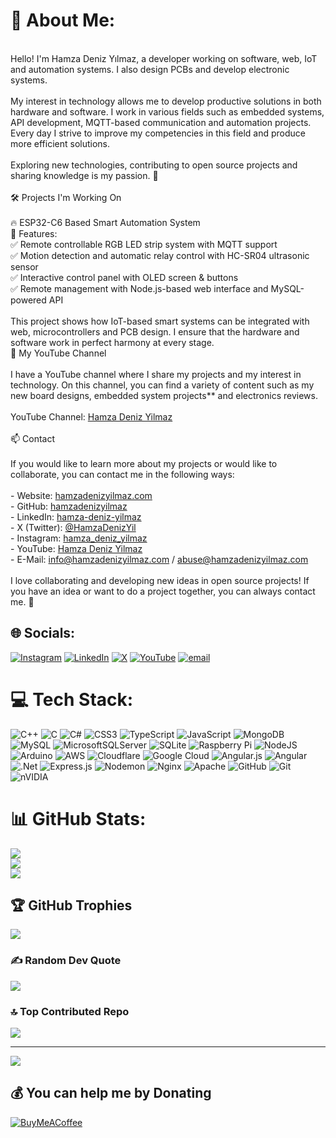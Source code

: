 # 💫 About Me:
<br>Hello! I'm Hamza Deniz Yılmaz, a developer working on software, web, IoT and automation systems. I also design PCBs and develop electronic systems.  <br><br>My interest in technology allows me to develop productive solutions in both hardware and software. I work in various fields such as embedded systems, API development, MQTT-based communication and automation projects. Every day I strive to improve my competencies in this field and produce more efficient solutions.  <br><br>Exploring new technologies, contributing to open source projects and sharing knowledge is my passion. 🚀  <br><br>🛠 Projects I'm Working On  <br><br>🔥 ESP32-C6 Based Smart Automation System<br>🔹 Features:  <br>✅ Remote controllable RGB LED strip system with MQTT support<br>✅ Motion detection and automatic relay control with HC-SR04 ultrasonic sensor<br>✅ Interactive control panel with OLED screen & buttons  <br>✅ Remote management with Node.js-based web interface and MySQL-powered API<br><br>This project shows how IoT-based smart systems can be integrated with web, microcontrollers and PCB design. I ensure that the hardware and software work in perfect harmony at every stage.<br> 🎥 My YouTube Channel  <br><br>I have a YouTube channel where I share my projects and my interest in technology. On this channel, you can find a variety of content such as my new board designs, embedded system projects** and electronics reviews.  <br><br>YouTube Channel: [Hamza Deniz Yilmaz](https://www.youtube.com/channel/UCbete7WiB5nwUilmp1n7vFA)  <br><br>📫 Contact  <br><br>If you would like to learn more about my projects or would like to collaborate, you can contact me in the following ways:  <br><br>- Website: [hamzadenizyilmaz.com](https://hamzadenizyilmaz.com/)  <br>- GitHub: [hamzadenizyilmaz](https://github.com/hamzadenizyilmaz)  <br>- LinkedIn: [hamza-deniz-yilmaz](https://tr.linkedin.com/in/hamza-deniz-yilmaz-9a6530286)  <br>- X (Twitter): [@HamzaDenizYil](https://x.com/hamzadenizyil)  <br>- Instagram: [hamza_deniz_yilmaz](https://www.instagram.com/hamza_deniz_yilmaz/)  <br>- YouTube: [Hamza Deniz Yilmaz](https://www.youtube.com/channel/UCbete7WiB5nwUilmp1n7vFA)  <br>- E-Mail: info@hamzadenizyilmaz.com / abuse@hamzadenizyilmaz.com  <br><br>I love collaborating and developing new ideas in open source projects! If you have an idea or want to do a project together, you can always contact me. 🚀  


## 🌐 Socials:
[![Instagram](https://img.shields.io/badge/Instagram-%23E4405F.svg?logo=Instagram&logoColor=white)](https://instagram.com/hamza_deniz_yilmaz) [![LinkedIn](https://img.shields.io/badge/LinkedIn-%230077B5.svg?logo=linkedin&logoColor=white)](https://linkedin.com/in/hamza-deniz-yilmaz) [![X](https://img.shields.io/badge/X-black.svg?logo=X&logoColor=white)](https://x.com/hamzadenizYİL) [![YouTube](https://img.shields.io/badge/YouTube-%23FF0000.svg?logo=YouTube&logoColor=white)](https://youtube.com/@UCbete7WiB5nwUilmp1n7vFA) [![email](https://img.shields.io/badge/Email-D14836?logo=gmail&logoColor=white)](mailto:info@hamzadenizyilmaz.com) 

# 💻 Tech Stack:
![C++](https://img.shields.io/badge/c++-%2300599C.svg?style=for-the-badge&logo=c%2B%2B&logoColor=white) ![C](https://img.shields.io/badge/c-%2300599C.svg?style=for-the-badge&logo=c&logoColor=white) ![C#](https://img.shields.io/badge/c%23-%23239120.svg?style=for-the-badge&logo=csharp&logoColor=white) ![CSS3](https://img.shields.io/badge/css3-%231572B6.svg?style=for-the-badge&logo=css3&logoColor=white) ![TypeScript](https://img.shields.io/badge/typescript-%23007ACC.svg?style=for-the-badge&logo=typescript&logoColor=white) ![JavaScript](https://img.shields.io/badge/javascript-%23323330.svg?style=for-the-badge&logo=javascript&logoColor=%23F7DF1E) ![MongoDB](https://img.shields.io/badge/MongoDB-%234ea94b.svg?style=for-the-badge&logo=mongodb&logoColor=white) ![MySQL](https://img.shields.io/badge/mysql-4479A1.svg?style=for-the-badge&logo=mysql&logoColor=white) ![MicrosoftSQLServer](https://img.shields.io/badge/Microsoft%20SQL%20Server-CC2927?style=for-the-badge&logo=microsoft%20sql%20server&logoColor=white) ![SQLite](https://img.shields.io/badge/sqlite-%2307405e.svg?style=for-the-badge&logo=sqlite&logoColor=white) ![Raspberry Pi](https://img.shields.io/badge/-Raspberry_Pi-C51A4A?style=for-the-badge&logo=Raspberry-Pi) ![NodeJS](https://img.shields.io/badge/node.js-6DA55F?style=for-the-badge&logo=node.js&logoColor=white) ![Arduino](https://img.shields.io/badge/-Arduino-00979D?style=for-the-badge&logo=Arduino&logoColor=white) ![AWS](https://img.shields.io/badge/AWS-%23FF9900.svg?style=for-the-badge&logo=amazon-aws&logoColor=white) ![Cloudflare](https://img.shields.io/badge/Cloudflare-F38020?style=for-the-badge&logo=Cloudflare&logoColor=white) ![Google Cloud](https://img.shields.io/badge/GoogleCloud-%234285F4.svg?style=for-the-badge&logo=google-cloud&logoColor=white) ![Angular.js](https://img.shields.io/badge/angular.js-%23E23237.svg?style=for-the-badge&logo=angularjs&logoColor=white) ![Angular](https://img.shields.io/badge/angular-%23DD0031.svg?style=for-the-badge&logo=angular&logoColor=white) ![.Net](https://img.shields.io/badge/.NET-5C2D91?style=for-the-badge&logo=.net&logoColor=white) ![Express.js](https://img.shields.io/badge/express.js-%23404d59.svg?style=for-the-badge&logo=express&logoColor=%2361DAFB) ![Nodemon](https://img.shields.io/badge/NODEMON-%23323330.svg?style=for-the-badge&logo=nodemon&logoColor=%BBDEAD) ![Nginx](https://img.shields.io/badge/nginx-%23009639.svg?style=for-the-badge&logo=nginx&logoColor=white) ![Apache](https://img.shields.io/badge/apache-%23D42029.svg?style=for-the-badge&logo=apache&logoColor=white) ![GitHub](https://img.shields.io/badge/github-%23121011.svg?style=for-the-badge&logo=github&logoColor=white) ![Git](https://img.shields.io/badge/git-%23F05033.svg?style=for-the-badge&logo=git&logoColor=white) ![nVIDIA](https://img.shields.io/badge/nVIDIA-%2376B900.svg?style=for-the-badge&logo=nVIDIA&logoColor=white)
# 📊 GitHub Stats:
![](https://github-readme-stats.vercel.app/api?username=hamzadenizyilmaz&theme=dark&hide_border=false&include_all_commits=true&count_private=true)<br/>
![](https://nirzak-streak-stats.vercel.app/?user=hamzadenizyilmaz&theme=dark&hide_border=false)<br/>
![](https://github-readme-stats.vercel.app/api/top-langs/?username=hamzadenizyilmaz&theme=dark&hide_border=false&include_all_commits=true&count_private=true&layout=compact)

## 🏆 GitHub Trophies
![](https://github-profile-trophy.vercel.app/?username=hamzadenizyilmaz&theme=radical&no-frame=false&no-bg=true&margin-w=4)

### ✍️ Random Dev Quote
![](https://quotes-github-readme.vercel.app/api?type=horizontal&theme=radical)

### 🔝 Top Contributed Repo
![](https://github-contributor-stats.vercel.app/api?username=hamzadenizyilmaz&limit=5&theme=dark&combine_all_yearly_contributions=true)

---
[![](https://visitcount.itsvg.in/api?id=hamzadenizyilmaz&icon=0&color=0)](https://visitcount.itsvg.in)

  ## 💰 You can help me by Donating
  [![BuyMeACoffee](https://img.shields.io/badge/Buy%20Me%20a%20Coffee-ffdd00?style=for-the-badge&logo=buy-me-a-coffee&logoColor=black)](https://buymeacoffee.com/hamzadenizA) 

  
<!-- ( https://gprm.itsvg.in ) -->
